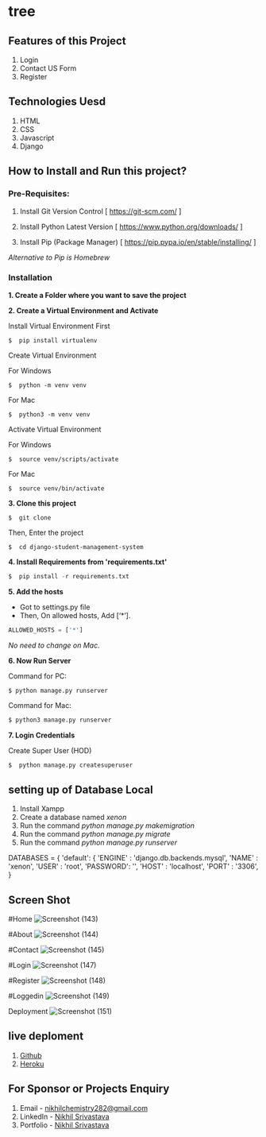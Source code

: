 # tree


## Features of this Project
1. Login
2. Contact US  Form 
3. Register

## Technologies Uesd
1. HTML
2. CSS
3. Javascript
4. Django

## How to Install and Run this project?

### Pre-Requisites:
1. Install Git Version Control
[ https://git-scm.com/ ]

2. Install Python Latest Version
[ https://www.python.org/downloads/ ]

3. Install Pip (Package Manager)
[ https://pip.pypa.io/en/stable/installing/ ]

*Alternative to Pip is Homebrew*

### Installation
**1. Create a Folder where you want to save the project**

**2. Create a Virtual Environment and Activate**

Install Virtual Environment First
```
$  pip install virtualenv
```

Create Virtual Environment

For Windows
```
$  python -m venv venv
```
For Mac
```
$  python3 -m venv venv
```

Activate Virtual Environment

For Windows
```
$  source venv/scripts/activate
```

For Mac
```
$  source venv/bin/activate
```

**3. Clone this project**
```
$  git clone
```

Then, Enter the project
```
$  cd django-student-management-system
```

**4. Install Requirements from 'requirements.txt'**
```python
$  pip install -r requirements.txt
```

**5. Add the hosts**

- Got to settings.py file 
- Then, On allowed hosts, Add [‘*’]. 
```python
ALLOWED_HOSTS = ['*']
```
*No need to change on Mac.*


**6. Now Run Server**

Command for PC:
```python
$ python manage.py runserver
```

Command for Mac:
```python
$ python3 manage.py runserver
```

**7. Login Credentials**

Create Super User (HOD)
```
$  python manage.py createsuperuser
```
## setting up of Database Local

1. Install Xampp
2. Create a database named *xenon*
3. Run the command *python manage.py makemigration*
4. Run the command *python manage.py migrate*
5. Run the command *python manage.py runserver*

DATABASES = {
     'default': {
         'ENGINE'  : 'django.db.backends.mysql',
         'NAME'    : 'xenon', 
         'USER'    : 'root', 
         'PASSWORD': '',
         'HOST'    : 'localhost',
         'PORT'    : '3306',
     }


## Screen Shot 
#Home
![Screenshot (143)](https://user-images.githubusercontent.com/62988235/187326332-97e0850a-3f56-45a5-a79a-c1093a9bc4a5.png)

#About 
![Screenshot (144)](https://user-images.githubusercontent.com/62988235/187326366-916cbaf7-81cf-42f0-b397-1e80a10b9355.png)

#Contact
![Screenshot (145)](https://user-images.githubusercontent.com/62988235/187326404-954c7038-73b4-43de-8366-903b2400b8c4.png)

#Login
![Screenshot (147)](https://user-images.githubusercontent.com/62988235/187326443-39ad234c-3a34-42c6-8985-e2732dd41a29.png)

#Register
![Screenshot (148)](https://user-images.githubusercontent.com/62988235/187326519-40250297-0d0b-4b19-af9e-242339bd1994.png)

#Loggedin
![Screenshot (149)](https://user-images.githubusercontent.com/62988235/187326571-76eea516-36e8-46b2-8a5d-eadad83eff5c.png)

Deployment 
![Screenshot (151)](https://user-images.githubusercontent.com/62988235/187326626-b402717d-8340-4f29-b552-7caf502c9d6d.png)


## live deploment
1. <a href="https://github.com/nikhilspy/tree" target="_blank">Github</a>
2. <a href="https://nikhil-xenon.herokuapp.com/" target="_blank">Heroku</a>


## For Sponsor or Projects Enquiry
1. Email - nikhilchemistry282@gmail.com
2. LinkedIn - [Nikhil Srivastava](https://www.linkedin.com/in/nikhil-srivastava-9b372a1a1/ "Nikhil Srivastava on LinkedIn")
3. Portfolio - [Nikhil  Srivastava](https://nikhilspy.github.io/Portfolio/)

